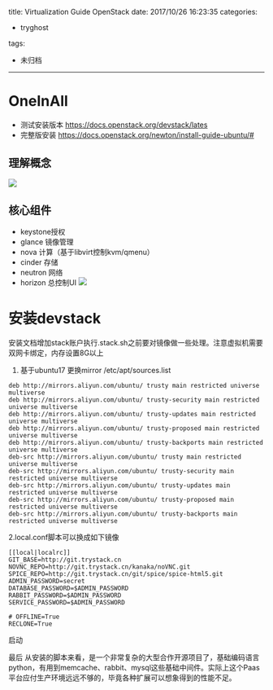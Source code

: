 title: Virtualization Guide OpenStack
date: 2017/10/26 16:23:35
categories:
 - tryghost

tags:
 - 未归档 



---

# OneInAll
* 测试安装版本 https://docs.openstack.org/devstack/lates
* 完整版安装 https://docs.openstack.org/newton/install-guide-ubuntu/# 

## 理解概念
![](http://img.sandseasoft.com/image/7/57/11ac48a6bdac83020ae2677064023.jpg)

## 核心组件
* keystone授权
* glance  镜像管理
* nova    计算（基于libvirt控制kvm/qmenu）
* cinder  存储
* neutron 网络
* horizon 总控制UI
![](http://img.sandseasoft.com/image/1/6c/f2e65ba5dca50ebf9f64f1acd0bae.png)

# 安装devstack
安装文档增加stack账户执行.stack.sh之前要对镜像做一些处理。注意虚拟机需要双网卡绑定，内存设置8G以上

1. 基于ubuntu17 更换mirror
/etc/apt/sources.list
```
deb http://mirrors.aliyun.com/ubuntu/ trusty main restricted universe multiverse
deb http://mirrors.aliyun.com/ubuntu/ trusty-security main restricted universe multiverse
deb http://mirrors.aliyun.com/ubuntu/ trusty-updates main restricted universe multiverse
deb http://mirrors.aliyun.com/ubuntu/ trusty-proposed main restricted universe multiverse
deb http://mirrors.aliyun.com/ubuntu/ trusty-backports main restricted universe multiverse
deb-src http://mirrors.aliyun.com/ubuntu/ trusty main restricted universe multiverse
deb-src http://mirrors.aliyun.com/ubuntu/ trusty-security main restricted universe multiverse
deb-src http://mirrors.aliyun.com/ubuntu/ trusty-updates main restricted universe multiverse
deb-src http://mirrors.aliyun.com/ubuntu/ trusty-proposed main restricted universe multiverse
deb-src http://mirrors.aliyun.com/ubuntu/ trusty-backports main restricted universe multiverse

```
2.local.conf脚本可以换成如下镜像
```langauge-bash
[[local|localrc]]
GIT_BASE=http://git.trystack.cn
NOVNC_REPO=http://git.trystack.cn/kanaka/noVNC.git
SPICE_REPO=http://git.trystack.cn/git/spice/spice-html5.git
ADMIN_PASSWORD=secret
DATABASE_PASSWORD=$ADMIN_PASSWORD
RABBIT_PASSWORD=$ADMIN_PASSWORD
SERVICE_PASSWORD=$ADMIN_PASSWORD

# OFFLINE=True
RECLONE=True
```
启动 

最后
从安装的脚本来看，是一个非常复杂的大型合作开源项目了，基础编码语言python，有用到memcache、rabbit、mysql这些基础中间件。实际上这个Paas平台应付生产环境远远不够的，毕竟各种扩展可以想象得到的性能不足。



